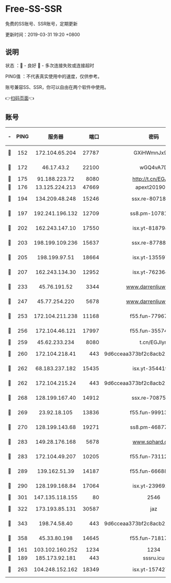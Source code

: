 # Free-SS-SSR

免费的SS账号、SSR账号，定期更新

更新时间：2019-03-31 19:20 +0800

## 说明

状态     ：🙂 - 良好 🙁 - 多次连接失败或连接超时

PING值   ：不代表真实使用中的速度，仅供参考。

账号兼容SS、SSR，你可以自由在两个软件中使用。

👉[扫码页面](https://liesauer.github.io/Free-SS-SSR/)👈

## 账号

|-|PING|服务器|端口|密码|加密方式|区域|
|:----:|:----:|:-----:|-----:|:----:|:----:|:----:|
|🙂|152|172.104.65.204|27787|GXiHWmnJx94S|aes-256-cfb|JP|
|🙂|172|46.17.43.2|22100|wGQ4vA7D|aes-256-gcm|RU|
|🙂|175|91.188.223.72|8080|http://t.cn/EGJIyrl|rc4-md5|RU|
|🙂|176|13.125.224.213|47669|apext2019001|chacha20|KR|
|🙂|194|134.209.48.248|15246|ssx.re-80718024|aes-256-cfb|US|
|🙂|197|192.241.196.132|12709|ss8.pm-10781424|aes-256-cfb|US|
|🙂|202|162.243.147.10|17550|isx.yt-81879846|aes-256-cfb|US|
|🙂|203|198.199.109.236|15637|ssx.re-87788368|aes-256-cfb|US|
|🙂|205|198.199.97.51|18664|isx.yt-13559717|aes-256-cfb|US|
|🙂|207|162.243.134.30|12952|isx.yt-76236422|aes-256-cfb|US|
|🙂|233|45.76.191.52|3344|www.darrenliuwei.com|aes-256-cfb|JP|
|🙂|247|45.77.254.220|5678|www.darrenliuwei.com|aes-256-cfb|SG|
|🙂|253|172.104.211.238|11168|f55.fun-77967881|aes-256-cfb|US|
|🙂|256|172.104.46.121|17997|f55.fun-35574744|aes-256-cfb|SG|
|🙂|259|45.62.233.234|8080|t.cn/EGJIyrl|rc4-md5|CA|
|🙂|260|172.104.218.41|443|9d6cceaa373bf2c8acb22e60b6a58be6|aes-256-cfb|US|
|🙂|262|68.183.237.182|15435|isx.yt-35441993|aes-256-cfb|SG|
|🙂|262|172.104.215.24|443|9d6cceaa373bf2c8acb22e60b6a58be6|aes-256-cfb|US|
|🙂|268|128.199.167.40|14912|ssx.re-70875731|aes-256-cfb|SG|
|🙂|269|23.92.18.105|13836|f55.fun-99913847|aes-256-cfb|US|
|🙂|270|128.199.143.68|19271|ss8.pm-46877395|aes-256-cfb|SG|
|🙂|283|149.28.176.168|5678|www.sphard.com|aes-256-cfb|AU|
|🙂|283|172.104.49.207|10205|f55.fun-73112677|aes-256-cfb|SG|
|🙂|289|139.162.51.39|14187|f55.fun-66688027|aes-256-cfb|SG|
|🙂|290|128.199.168.84|17064|isx.yt-23969273|aes-256-cfb|SG|
|🙂|301|147.135.118.155|80|2546|chacha20|US|
|🙂|322|173.193.85.131|30587|jaz|aes-256-cfb|US|
|🙂|343|198.74.58.40|443|9d6cceaa373bf2c8acb22e60b6a58be6|aes-256-cfb|US|
|🙂|358|45.33.80.198|14645|f55.fun-71817463|aes-256-cfb|US|
|🙂|161|103.102.160.252|1234|1234|rc4-md5|JP|
|🙂|189|185.173.92.181|443|sssru.icu|rc4-md5|RU|
|🙂|263|104.248.152.162|18349|isx.yt-15742711|aes-256-cfb|SG|

